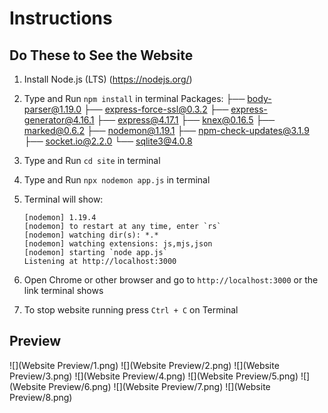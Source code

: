 # Instructions

## Do These to See the Website

1. Install Node.js (LTS) (https://nodejs.org/)
2. Type and Run `npm install` in terminal
    Packages:
    ├── body-parser@1.19.0
    ├── express-force-ssl@0.3.2
    ├── express-generator@4.16.1
    ├── express@4.17.1
    ├── knex@0.16.5
    ├── marked@0.6.2
    ├── nodemon@1.19.1
    ├── npm-check-updates@3.1.9
    ├── socket.io@2.2.0
    └── sqlite3@4.0.8
3. Type and Run `cd site` in terminal
4. Type and Run `npx nodemon app.js` in terminal
5. Terminal will show:

    ```shell
    [nodemon] 1.19.4
    [nodemon] to restart at any time, enter `rs`
    [nodemon] watching dir(s): *.*
    [nodemon] watching extensions: js,mjs,json
    [nodemon] starting `node app.js`
    Listening at http://localhost:3000
    ```

6. Open Chrome or other browser and go to `http://localhost:3000` or the link terminal shows
7. To stop website running press `Ctrl + C` on Terminal

## Preview

![](Website Preview/1.png)
![](Website Preview/2.png)
![](Website Preview/3.png)
![](Website Preview/4.png)
![](Website Preview/5.png)
![](Website Preview/6.png)
![](Website Preview/7.png)
![](Website Preview/8.png)
